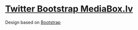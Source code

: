 [Twitter Bootstrap MediaBox.lv](http://mediabox.lv/)
=================

Design based on [Bootstrap](http://twitter.github.com/bootstrap) 